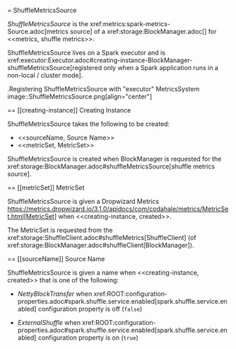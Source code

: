 = ShuffleMetricsSource

*ShuffleMetricsSource* is the xref:metrics:spark-metrics-Source.adoc[metrics source] of a xref:storage:BlockManager.adoc[] for <<metrics, shuffle metrics>>.

ShuffleMetricsSource lives on a Spark executor and is xref:executor:Executor.adoc#creating-instance-BlockManager-shuffleMetricsSource[registered only when a Spark application runs in a non-local / cluster mode].

.Registering ShuffleMetricsSource with "executor" MetricsSystem
image::ShuffleMetricsSource.png[align="center"]

== [[creating-instance]] Creating Instance

ShuffleMetricsSource takes the following to be created:

* <<sourceName, Source Name>>
* <<metricSet, MetricSet>>

ShuffleMetricsSource is created when BlockManager is requested for the xref:storage:BlockManager.adoc#shuffleMetricsSource[shuffle metrics source].

== [[metricSet]] MetricSet

ShuffleMetricsSource is given a Dropwizard Metrics https://metrics.dropwizard.io/3.1.0/apidocs/com/codahale/metrics/MetricSet.html[MetricSet] when <<creating-instance, created>>.

The MetricSet is requested from the xref:storage:ShuffleClient.adoc#shuffleMetrics[ShuffleClient] (of xref:storage:BlockManager.adoc#shuffleClient[BlockManager]).

== [[sourceName]] Source Name

ShuffleMetricsSource is given a name when <<creating-instance, created>> that is one of the following:

* *NettyBlockTransfer* when xref:ROOT:configuration-properties.adoc#spark.shuffle.service.enabled[spark.shuffle.service.enabled] configuration property is off (`false`)

* *ExternalShuffle* when xref:ROOT:configuration-properties.adoc#spark.shuffle.service.enabled[spark.shuffle.service.enabled] configuration property is on (`true`)
